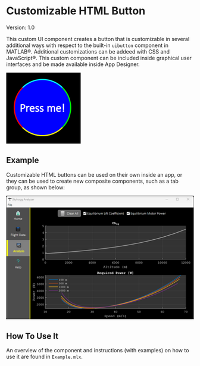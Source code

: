 # Customizable HTML Button

Version: 1.0

This custom UI component creates a button that is customizable in several additional ways with respect to the built-in ``uibutton`` component in MATLAB&reg;. Additional customizations can be addeed with CSS and JavaScript&reg;. This custom component can be included inside graphical user interfaces and be made available inside App Designer.

<img src="images/button_example.png" width="200">

## Example
Customizable HTML buttons can be used on their own inside an app, or they can be used to create new composite components, such as a tab group, as shown below:

<img src="images/app_example.png" width="">

## How To Use It
An overview of the component and instructions (with examples) on how to use it are found in ``Example.mlx``.


